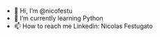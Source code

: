 - 👋 Hi, I’m @nicofestu
- 🌱 I’m currently learning Python
- 📫 How to reach me Linkedin: Nicolas Festugato

